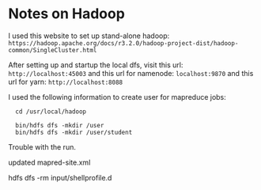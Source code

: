 # Notes on Hadoop
I used this website to set up stand-alone hadoop: 
`https://hadoop.apache.org/docs/r3.2.0/hadoop-project-dist/hadoop-common/SingleCluster.html`

After setting up and startup the local dfs, visit this url:
`http://localhost:45003` and this url for namenode: 
`localhost:9870` and this url for yarn: 
`http://localhost:8088` 

I used the following information to create user for mapreduce jobs:

```
  cd /usr/local/hadoop

  bin/hdfs dfs -mkdir /user
  bin/hdfs dfs -mkdir /user/student

```

Trouble with the run.

updated mapred-site.xml

hdfs dfs -rm input/shellprofile.d

